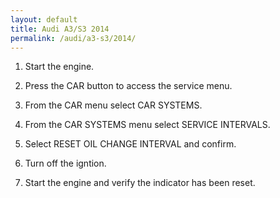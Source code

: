 ```yaml
---
layout: default
title: Audi A3/S3 2014
permalink: /audi/a3-s3/2014/
---
```

1. Start the engine.

2. Press the CAR button to access the service menu.

3. From the CAR menu select CAR SYSTEMS.

4. From the CAR SYSTEMS menu select SERVICE INTERVALS.

5. Select RESET OIL CHANGE INTERVAL and confirm.

6. Turn off the igntion.

7. Start the engine and verify the indicator has been reset.
